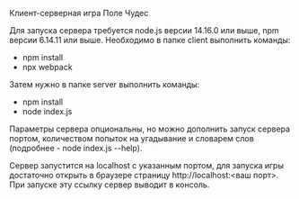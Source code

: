 Клиент-серверная игра Поле Чудес

Для запуска сервера требуется node.js версии 14.16.0 или выше, npm версии 6.14.11 или выше. 
Необходимо в папке client выполнить команды:
* npm install
* npx webpack

Затем нужно в папке server выполнить команды:
* npm install
* node index.js

Параметры сервера опциональны, но можно дополнить запуск сервера портом, количеством попыток на угадывание и словарем слов (подробнее - node index.js --help).

Сервер запустится на localhost с указанным портом, 
для запуска игры достаточно открыть в браузере страницу
http://localhost:<ваш порт>. При запуске эту ссылку
сервер выводит в консоль.
